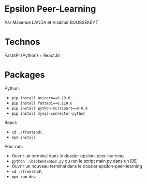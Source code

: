 # Epsilon Peer-Learning

Par Maxence LANDA et Vladimir BOUSSEKEYT

# Technos
FastAPI (Python) + ReactJS

# Packages
Python:
- ```pip install uvicorn==0.28.0```
- ```pip install fastapi==0.110.0```
- ```pip install python-multipart==0.0.9```
- ```pip install mysql-connector-python```

React:
- ```cd .\frontend\```
- ```npm install```

Pour run:
- Ouvrir un terminal dans le dossier epsilon-peer-learning
- ```python .\backend\main.py``` ou run le script main.py dans un IDE
- Ouvrir un nouveau terminal dans le dossier epsilon-peer-learning
- ```cd .\frontend\```
- ```npm run dev```